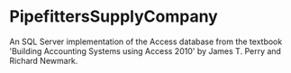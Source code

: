 # PipefittersSupplyCompany
An SQL Server implementation of the Access database from the textbook 'Building Accounting Systems using Access 2010' by James T. Perry and Richard Newmark.
